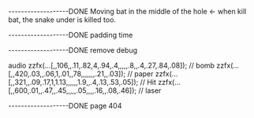 -------------------DONE Moving bat in the middle of the hole <- when kill bat, the snake under is killed too.

-------------------DONE padding time

-------------------DONE remove debug

audio
zzfx(...[,,106,,.11,.82,4,.94,.4,,,,,.8,,.4,.27,.84,.08]); // bomb
zzfx(...[,,420,.03,,.06,1,.01,,78,,,,,,,.21,,.03]); // paper
zzfx(...[,,321,,.09,.17,1,1.13,,,,,,1.9,,.4,.13,.53,.05]); // Hit
zzfx(...[,,600,.01,,.47,,.45,,,,,.05,,,,.16,,.08,.46]); // laser

-------------------DONE page 404


